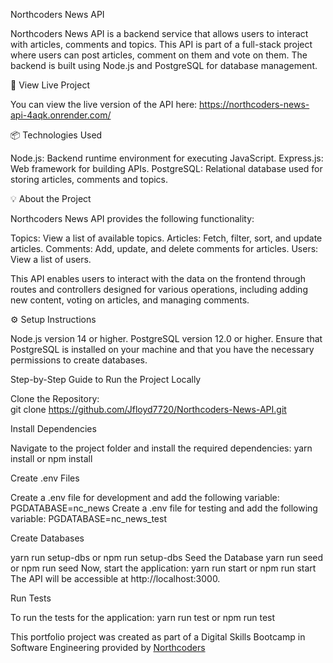 Northcoders News API

Northcoders News API is a backend service that allows users to interact with articles, comments and topics. This API is part of a full-stack project where users can post articles, comment on them and vote on them. The backend is built using Node.js and PostgreSQL for database management.

🔗 View Live Project

You can view the live version of the API here:
https://northcoders-news-api-4aqk.onrender.com/

📦 Technologies Used

Node.js: Backend runtime environment for executing JavaScript.
Express.js: Web framework for building APIs.
PostgreSQL: Relational database used for storing articles, comments and topics.

💡 About the Project

Northcoders News API provides the following functionality:

Topics: View a list of available topics.
Articles: Fetch, filter, sort, and update articles.
Comments: Add, update, and delete comments for articles.
Users: View a list of users.

This API enables users to interact with the data on the frontend through routes and controllers designed for various operations, including adding new content, voting on articles, and managing comments.

⚙️ Setup Instructions

Node.js version 14 or higher.
PostgreSQL version 12.0 or higher.
Ensure that PostgreSQL is installed on your machine and that you have the necessary permissions to create databases.

Step-by-Step Guide to Run the Project Locally

Clone the Repository:  
git clone https://github.com/Jfloyd7720/Northcoders-News-API.git

Install Dependencies

Navigate to the project folder and install the required dependencies:
yarn install or npm install

Create .env Files

Create a .env file for development and add the following variable:
PGDATABASE=nc_news
Create a .env file for testing and add the following variable:
PGDATABASE=nc_news_test

Create Databases

yarn run setup-dbs or npm run setup-dbs
Seed the Database
yarn run seed or npm run seed
Now, start the application:
yarn run start or npm run start
The API will be accessible at http://localhost:3000.

Run Tests

To run the tests for the application:
yarn run test or npm run test

This portfolio project was created as part of a Digital Skills Bootcamp in Software Engineering provided by [Northcoders](https://northcoders.com/)
